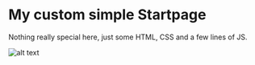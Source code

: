 # My custom simple Startpage

Nothing really special here, just some HTML, CSS and a few lines of JS.

![alt text](https://i.imgur.com/I0nxokj.png "Startpage Screenshot")
